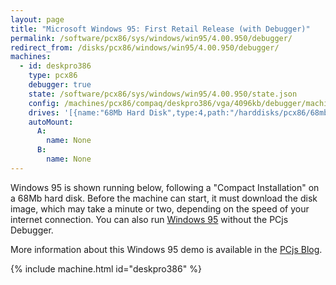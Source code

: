 ```yaml
---
layout: page
title: "Microsoft Windows 95: First Retail Release (with Debugger)"
permalink: /software/pcx86/sys/windows/win95/4.00.950/debugger/
redirect_from: /disks/pcx86/windows/win95/4.00.950/debugger/
machines:
  - id: deskpro386
    type: pcx86
    debugger: true
    state: /software/pcx86/sys/windows/win95/4.00.950/state.json
    config: /machines/pcx86/compaq/deskpro386/vga/4096kb/debugger/machine.xml
    drives: '[{name:"68Mb Hard Disk",type:4,path:"/harddisks/pcx86/68mb/WIN95.json"}]'
    autoMount:
      A:
        name: None
      B:
        name: None
---
```


Windows 95 is shown running below, following a "Compact Installation" on a 68Mb hard disk.  Before the machine can
start, it must download the disk image, which may take a minute or two, depending on the speed of your
internet connection.  You can also run [Windows 95](../) without the PCjs Debugger.

More information about this Windows 95 demo is available in the [PCjs Blog](/blog/2015/09/21/).

{% include machine.html id="deskpro386" %}
